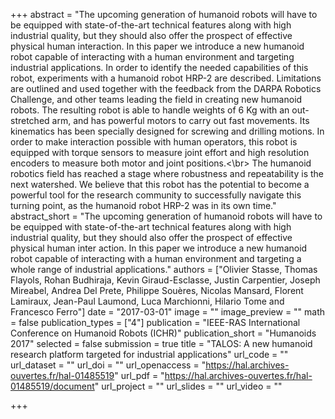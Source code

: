 +++
abstract = "The upcoming generation of humanoid robots will have to be equipped with state-of-the-art technical features along with high industrial quality, but they should also offer the prospect of effective physical human interaction. In this paper we introduce a new humanoid robot capable of interacting with a human environment and targeting industrial applications. In order to identify the needed capabilities of this robot, experiments with a humanoid robot HRP-2 are described. Limitations are outlined and used together with the feedback from the DARPA Robotics Challenge, and other teams leading the field in creating new humanoid robots. The resulting robot is able to handle weights of 6 Kg with an out-stretched arm, and has powerful motors to carry out fast movements. Its kinematics has been specially designed for screwing and drilling motions. In order to make interaction possible with human operators, this robot is equipped with torque sensors to measure joint effort and high resolution encoders to measure both motor and joint positions.<\br> The humanoid robotics field has reached a stage where robustness and repeatability is the next watershed. We believe that this robot has the potential to become a powerful tool for the research community to successfully navigate this turning point, as the humanoid robot HRP-2 was in its own time."
abstract_short = "The upcoming generation of humanoid robots will have to be equipped with state-of-the-art technical features along with high industrial quality, but they should also offer the prospect of effective physical human inter action. In this paper we introduce a new humanoid robot capable of interacting with a human environment and targeting a whole range of industrial applications."
authors = ["Olivier Stasse, Thomas Flayols, Rohan Budhiraja, Kevin Giraud-Esclasse, Justin Carpentier, Joseph Mireabel, Andrea Del Prete, Philippe Souères, Nicolas Mansard, Florent Lamiraux, Jean-Paul Laumond, Luca Marchionni, Hilario Tome and Francesco Ferro"]
date = "2017-03-01"
image = ""
image_preview = ""
math = false
publication_types = ["4"]
publication = "IEEE-RAS International Conference on Humanoid Robots (ICHR)"
publication_short = "Humanoids 2017"
selected = false
submission = true
title = "TALOS: A new humanoid research platform targeted for industrial applications"
url_code = ""
url_dataset = ""
url_doi = ""
url_openaccess = "https://hal.archives-ouvertes.fr/hal-01485519"
url_pdf = "https://hal.archives-ouvertes.fr/hal-01485519/document"
url_project = ""
url_slides = ""
url_video = ""

+++

